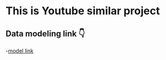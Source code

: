 # This is Youtube similar project

## Data modeling link 👇
-[model link](https://app.eraser.io/workspace/YtPqZ1VogxGy1jzIDkzj)